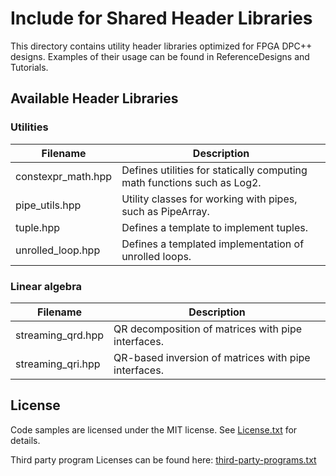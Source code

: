 # Include for Shared Header Libraries
This directory contains utility header libraries optimized for FPGA DPC++ designs. Examples of their usage can be found in ReferenceDesigns and Tutorials.

## Available Header Libraries

### Utilities

| Filename       | Description
---              |---
| constexpr_math.hpp | Defines utilities for statically computing math functions such as Log2.
| pipe_utils.hpp | Utility classes for working with pipes, such as PipeArray.
| tuple.hpp | Defines a template to implement tuples.
| unrolled_loop.hpp | Defines a templated implementation of unrolled loops.

### Linear algebra

| Filename       | Description
---              |---
| streaming_qrd.hpp | QR decomposition of matrices with pipe interfaces.
| streaming_qri.hpp | QR-based inversion of matrices with pipe interfaces.

## License  
Code samples are licensed under the MIT license. See
[License.txt](https://github.com/oneapi-src/oneAPI-samples/blob/master/License.txt) for details.

Third party program Licenses can be found here: [third-party-programs.txt](https://github.com/oneapi-src/oneAPI-samples/blob/master/third-party-programs.txt)

